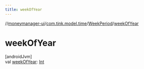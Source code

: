 ```yaml
---
title: weekOfYear
---
```

//[moneymanager-ui](../../../index.html)/[com.tink.model.time](../index.html)/[WeekPeriod](index.html)/[weekOfYear](week-of-year.html)



# weekOfYear



[androidJvm]\
val [weekOfYear](week-of-year.html): [Int](https://kotlinlang.org/api/latest/jvm/stdlib/kotlin/-int/index.html)




